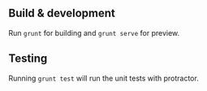 ## Build & development

Run `grunt` for building and `grunt serve` for preview.

## Testing

Running `grunt test` will run the unit tests with protractor.
